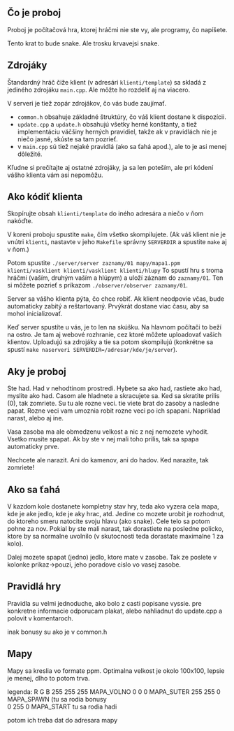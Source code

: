 
Čo je proboj
------------

Proboj je počítačová hra, ktorej hráčmi nie ste vy, ale programy, čo napíšete.

Tento krat to bude snake. Ale trosku krvavejsi snake.


Zdrojáky
--------

Štandardný hráč čiže klient (v adresári `klienti/template`) sa skladá z jediného
zdrojáku `main.cpp`. Ale môžte ho rozdeliť aj na viacero.

V serveri je tiež zopár zdrojákov, čo vás bude zaujímať.

- `common.h` obsahuje základné štruktúry, čo váš klient dostane k dispozícii.
- `update.cpp` a `update.h` obsahujú všetky herné konštanty, a tiež
  implementáciu väčšiny herných pravidiel, takže ak v pravidlách nie je niečo
  jasné, skúste sa tam pozrieť.
- v `main.cpp` sú tiež nejaké pravidlá (ako sa ťahá apod.), ale to je asi menej
  dôležité.

Kľudne si prečítajte aj ostatné zdrojáky, ja sa len poteším, ale pri kódení
vášho klienta vám asi nepomôžu.

Ako kódiť klienta
-----------------

Skopírujte obsah `klienti/template` do iného adresára a niečo v ňom nakóďte.

V koreni proboju spustite `make`, čím všetko skompilujete. (Ak váš klient nie je
vnútri `klienti`, nastavte v jeho `Makefile` správny `SERVERDIR` a spustite
`make` aj v ňom.)

Potom spustite `./server/server zaznamy/01 mapy/mapa1.ppm klienti/vasklient
klienti/vasklient klienti/hlupy` To spustí hru s troma hráčmi (vaším, druhým
vaším a hlúpym) a uloží záznam do `zaznamy/01`. Ten si môžete pozrieť s príkazom
`./observer/observer zaznamy/01`.

Server sa vášho klienta pýta, čo chce robiť. Ak klient neodpovie včas, bude
automaticky zabitý a reštartovaný. Prvýkrát dostane viac času, aby sa mohol
inicializovať.

Keď server spustíte u vás, je to len na skúšku. Na hlavnom počítači to beží na
ostro. Je tam aj webové rozhranie, cez ktoré môžete uploadovať vašich klientov.
Uploadujú sa zdrojáky a tie sa potom skompilujú (konkrétne sa spustí `make
naserveri SERVERDIR=/adresar/kde/je/server`).


Aky je proboj
-------------

Ste had. Had v nehodtinom prostredi. Hybete sa ako had, rastiete ako had, myslite 
ako had. Casom ale hladnete a skracujete sa. Ked sa skratite prilis (0), tak zomriete.
Su tu ale rozne veci. tie viete brat do zasoby a nasledne papat. Rozne veci vam 
umoznia robit rozne veci po ich spapani. Napriklad narast, alebo aj ine. 

Vasa zasoba ma ale obmedzenu velkost a nic z nej nemozete vyhodit. Vsetko musite 
spapat. Ak by ste v nej mali toho prilis, tak sa spapa automaticky prve. 

Nechcete ale narazit. Ani do kamenov, ani do hadov. Ked narazite, tak zomriete! 

Ako sa ťahá
-----------

V kazdom kole dostanete kompletny stav hry, teda ako vyzera cela mapa, kde je ake jedlo, 
kde je aky hrac, atd. Jedine co mozete urobit je rozhodnut, do ktoreho smeru natocite
svoju hlavu (ako snake). Cele telo sa potom pohne za nov. Pokial by ste mali narast,
tak dorastiete na posledne policko, ktore by sa normalne uvolnilo (v skutocnosti teda
dorastate maximalne 1 za kolo). 

Dalej mozete spapat (jedno) jedlo, ktore mate v zasobe. Tak ze poslete v kolonke 
prikaz->pouzi, jeho poradove cislo vo vasej zasobe.


Pravidlá hry
------------

Pravidla su velmi jednoduche, ako bolo z casti popisane vyssie. pre konkretne informacie 
odporucam plakat, alebo nahliadnut do update.cpp a polovit v komentaroch.

inak bonusy su ako je v common.h

Mapy
----

Mapy sa kreslia vo formate ppm. Optimalna velkost je okolo 100x100, lepsie je menej, 
dlho to potom trva.

legenda: 
R   G   B
255 255 255 MAPA_VOLNO
0   0   0   MAPA_SUTER
255 255 0   MAPA_SPAWN (tu sa rodia bonusy      
0   255 0   MAPA_START tu sa rodia hadi    

potom ich treba dat do adresara mapy